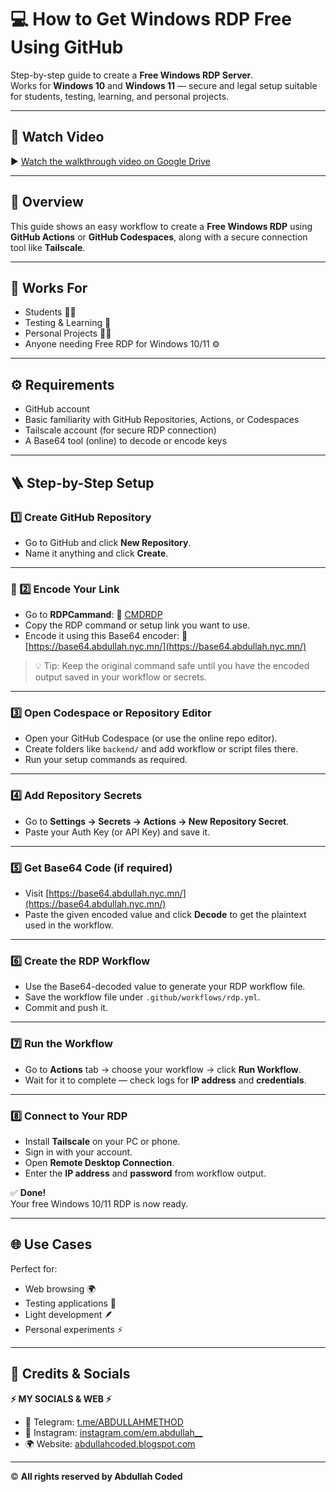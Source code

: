 # 💻 How to Get Windows RDP Free Using GitHub

Step-by-step guide to create a **Free Windows RDP Server**.  
Works for **Windows 10** and **Windows 11** — secure and legal setup suitable for students, testing, learning, and personal projects.

---

## 🎥 Watch Video
▶️ [Watch the walkthrough video on Google Drive](https://drive.google.com/file/d/1EH7BPiafQPHMWajdY7cXec4tvqu2Q63O/view)

---

## 🚀 Overview
This guide shows an easy workflow to create a **Free Windows RDP** using **GitHub Actions** or **GitHub Codespaces**, along with a secure connection tool like **Tailscale**.

---

## 🧩 Works For
- Students 👩‍🎓  
- Testing & Learning 🧠  
- Personal Projects 🧑‍💻  
- Anyone needing Free RDP for Windows 10/11 ⚙️  

---

## ⚙️ Requirements
- GitHub account  
- Basic familiarity with GitHub Repositories, Actions, or Codespaces  
- Tailscale account (for secure RDP connection)  
- A Base64 tool (online) to decode or encode keys  

---

## 🪜 Step-by-Step Setup

### 1️⃣ Create GitHub Repository
- Go to GitHub and click **New Repository**.  
- Name it anything and click **Create**.

---

### 🔐 2️⃣ Encode Your Link
- Go to **RDPCammand**: 🔗 [CMDRDP](https://raw.githubusercontent.com/iemabdullah/Windows-10/refs/heads/main/CMD.txt)  
- Copy the RDP command or setup link you want to use.  
- Encode it using this Base64 encoder: 🔗 [https://base64.abdullah.nyc.mn/](https://base64.abdullah.nyc.mn/)  

> 💡 Tip: Keep the original command safe until you have the encoded output saved in your workflow or secrets.

---

### 3️⃣ Open Codespace or Repository Editor
- Open your GitHub Codespace (or use the online repo editor).  
- Create folders like `backend/` and add workflow or script files there.  
- Run your setup commands as required.

---

### 4️⃣ Add Repository Secrets
- Go to **Settings → Secrets → Actions → New Repository Secret**.  
- Paste your Auth Key (or API Key) and save it.  

---

### 5️⃣ Get Base64 Code (if required)
- Visit [https://base64.abdullah.nyc.mn/](https://base64.abdullah.nyc.mn/)  
- Paste the given encoded value and click **Decode** to get the plaintext used in the workflow.

---

### 6️⃣ Create the RDP Workflow
- Use the Base64-decoded value to generate your RDP workflow file.  
- Save the workflow file under `.github/workflows/rdp.yml`.  
- Commit and push it.

---

### 7️⃣ Run the Workflow
- Go to **Actions** tab → choose your workflow → click **Run Workflow**.  
- Wait for it to complete — check logs for **IP address** and **credentials**.

---

### 8️⃣ Connect to Your RDP
- Install **Tailscale** on your PC or phone.  
- Sign in with your account.  
- Open **Remote Desktop Connection**.  
- Enter the **IP address** and **password** from workflow output.  

✅ **Done!**  
Your free Windows 10/11 RDP is now ready.

---

## 🌐 Use Cases
Perfect for:
- Web browsing 🌍  
- Testing applications 🧪  
- Light development 🪶  
- Personal experiments ⚡  

---

## 🔗 Credits & Socials

**⚡ MY SOCIALS & WEB ⚡**

- 💬 Telegram: [t.me/ABDULLAHMETHOD](https://t.me/ABDULLAHMETHOD)  
- 📸 Instagram: [instagram.com/em.abdullah__](https://instagram.com/em.abdullah__)  
- 🌍 Website: [abdullahcoded.blogspot.com](https://abdullahcoded.blogspot.com)

---

© **All rights reserved by Abdullah Coded**
